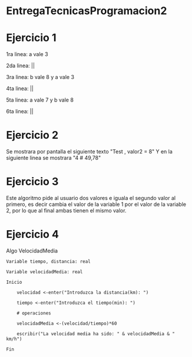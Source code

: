 # EntregaTecnicasProgramacion2

# Ejercicio 1

1ra linea: a vale 3

2da linea: ||

3ra linea: b vale 8 y a vale 3

4ta linea: ||

5ta linea: a vale 7 y b vale 8

6ta linea: || 


# Ejercicio 2

Se mostrara por pantalla el siguiente texto "Test , valor2 = 8"
Y en la siguiente linea se mostrara "4 # 49,78"


# Ejercicio 3
Este algoritmo pide al usuario dos valores e iguala el segundo valor al primero, es decir
cambia el valor de la variable 1 por el valor de la variable 2, por lo que al final ambas tienen el mismo valor.

# Ejercicio 4
Algo VelocidadMedia
<!--Este algoritmo calcula la velocidad media a la que se ha desplazado un usuario, recibiendo dos parametros de entrada, la distancia recorrida y el tiempo consumido en recorrer dicha distancia -->
    Variable tiempo, distancia: real

    Variable velocidadMedia: real

    Inicio

        velocidad <-enter("Introduzca la distancia(km): ")

        tiempo <-enter("Introduzca el tiempo(min): ")

        # operaciones 

        velocidadMedia <-(velocidad/tiempo)*60

        escribir("La velocidad media ha sido: " & velocidadMedia & " km/h")

    Fin